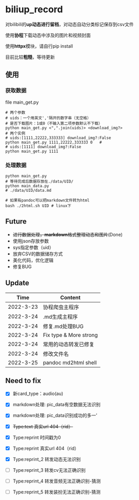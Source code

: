 # biliup_record

对bilibili的**up动态进行留档**，对动态自动分类标记保存到csv文件

使用**协程**下载动态中涉及的图片和视频封面

使用**httpx**模块，请自行pip install

目前比较**粗糙**，等待更新

## 使用
### 获取数据
file  main_get.py
```shell
# 两个参数
# uids：一个用英文','隔开的数字串（无空格）
# 是否下载图片：1或0（不输入第二项参数默认不下载）
python main_get.py <",".join(uids)> <download_img?>
# 两个实例
# uids:[1111,22222,333333] download_img?:False
python main_get.py 1111,22222,333333 0   #
# uids:[1111] download_img?:False
python main_get.py 1111
```
### 处理数据
~~~shell
python main_get.py
# 等待完成后数据存放在./data/UID/
python main_data.py
# ./data/UID/data.md

# 如果有pandoc可以把markdown文件转为html
bash ./2html.sh UID # linux下
~~~

## Future

* ~~进行数据处理，**markdown**格式整理动态和图片~~(Done)
* 使用json存放参数
* sys指定参数（uid）
* 放弃CSV的数据储存方式
* 美化代码，优化逻辑
* 修复BUG

## Update

|Time|Content|
|----|----|
|2022-3-23|协程爬虫主程序|
|2022-3-24|.md生成主程序|
|2022-3-24|修复.md处理BUG|
|2022-3-24|Fix type & More strong|
|2022-3-24|常用的动态转发已修复|
|2022-3-24|修改文件名|
|2022-3-25|pandoc md2html shell|

## Need to fix

- [x] 新card_type：audio(au)
- [x] markdown处理: pic_data有空数据无法识别
- [x] markdown处理: pic_data识别成功的多一'
- [x] ~~Type:text 真实url 404（rid）~~
- [x] Type:reprint 时间戳为0
- [x] Type:reprint 真实url 404（rid）
- [x] Type:reprint_2 转发动态无法识别
- [ ] Type:reprint_3 转发cv无法正确识别
- [ ] Type:reprint_4 转发音频无法正确识别-猜测
- [ ] Type:reprint_5 转发装扮无法正确识别-猜测

 